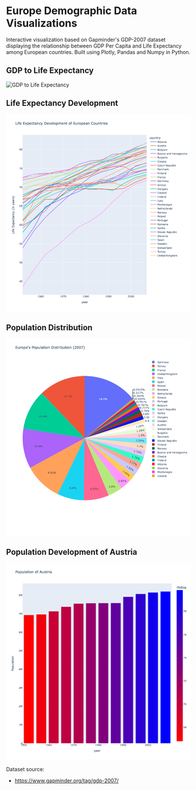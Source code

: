 # Europe Demographic Data Visualizations
Interactive visualization based on Gapminder's GDP-2007 dataset displaying the relationship between GDP Per Capita and Life Expectancy among European countries. Built using Plotly, Pandas and Numpy in Python. 


## GDP to Life Expectancy

![GDP to Life Expectancy](https://github.com/jonasknappitsch/visualization-gdp-lifeexpectancy/blob/main/plotly-gdp-lifeExp.png)

## Life Expectancy Development
![Life Expectancy Development](https://github.com/jonasknappitsch/plotly-europedata-visualizations/blob/main/plotly-line-life-exp.png)

## Population Distribution
![Population Distribution](https://github.com/jonasknappitsch/plotly-europedata-visualizations/blob/main/plotly-pie-pop-dist.png)

## Population Development of Austria
![Population Development of Austria](https://github.com/jonasknappitsch/plotly-europedata-visualizations/blob/main/plotly-bar-pop-austria.png)


Dataset source:
- https://www.gapminder.org/tag/gdp-2007/
